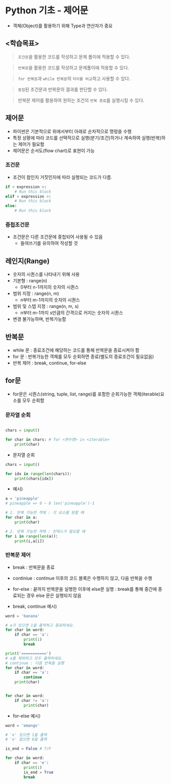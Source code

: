 # Python 기초 - 제어문

- 객체(Object)를 활용하기 위해 Type과 연산자가 중요

## <학습목표>

> `조건문`을 활용한 코드를 작성하고 문제 풀이에 적용할 수 있다.

> `반복문`을 활용한 코드를 작성하고 문제풀이에 적용할 수 있다.

> `for 반복문`과 `while 반복문`의 `차이를 비교`하고 사용할 수 있다.

> `중첩`된 조건문과 반복문의 결과를 판단할 수 있다.

> 반복문 제어를 활용하여 원하는 조건의 `반복 종료`를 실행시킬 수 있다.

## 제어문
- 파이썬은 기본적으로 위에서부터 아래로 순차적으로 명령을 수행
- 특정 상황에 따라 코드를 선택적으로 실행(분기/조건)하거나 계속하여 실행(반복)하는 제어가 필요함
- 제어문은 순서도(flow chart)로 표현이 가능

### 조건문
- 조건이 참인지 거짓인지에 따라 실행되는 코드가 다름.
``` python
if < expression >:
    # Run this block
elif < expression >:
    # Run this block
else:
    # Run this block
```

### 중첩조건문
- 조건문은 다른 조건문에 중첩되어 사용될 수 있음
    - 들여쓰기를 유의하여 작성할 것

## 레인지(Range)
- 숫자의 시퀀스를 나타내기 위해 사용
- 기본형 : range(n)
    - 0부터 n-1까지의 숫자의 시퀀스
- 범위 지정 : range(n, m)
    - n부터 m-1까지의 숫자의 시퀀스
- 범위 및 스텝 지정 : range(n, m, s)
    - n부터 m-1까지 s만큼의 간격으로 커지는 숫자의 시퀀스
- 변경 불가능하며, 반복가능함

## 반복문
- while 문 : 종료조건에 해당하는 코드를 통해 반복문을 종료시켜야 함
- for 문 : 반복가능한 객체를 모두 순회하면 종료(별도의 종료조건이 필요없음)
- 반복 제어 : break, continue, for-else

## for문
- for문은 시퀀스(string, tuple, list, range)를 포함한 순회가능한 객체(iterable)요소를 모두 순회함

### 문자열 순회
``` python

chars = input()

for char in chars: # for <변수명> in <iterable>
    print(char)
```

- 문자열 순회
``` python
chars = input()

for idx in range(len(chars)):
    print(chars[idx])
```

- 예시)
``` python
a = 'pineapple'
# pineapple => 0 ~ 8 len('pineapple')-1

# 1. 반복 가능한 객체 : 각 요소를 원할 때
for char in a:
    print(char)

# 2. 반복 가능한 객체 : 인덱스가 필요할 때
for i in range(len(a)):
    print(i,a[i])
```

### 반복문 제어
- break : 반복문을 종료
- continiue : continue 이후의 코드 블록은 수행하지 않고, 다음 반복을 수행
- for-else : 끝까지 반복문을 실행한 이후에 else문 실행 : break를 통해 중간에 종료되는 경우 else 문은 실행되지 않음

- break, continue 예시)
``` python
word = 'banana'

# a가 있으면 1을 출력하고 종료하세요.
for char in word:
    if char == 'a':
        print(1)
        break

print('===========')
# a를 제외하고 모두 출력하세요.
# continue : 다음 반복을 실행
for char in word:
    if char == 'a':
        continue
    print(char)


for char in word:
    if char != 'a':
        print(char)
```

- for-else 예시)
``` python
word = 'emango'

# 'e' 있으면 1을 출력
# 'e' 없으면 0을 출력

is_end = False # T/F

for char in word:
    if char == 'e':
        print(1)
        is_end = True
        break
```